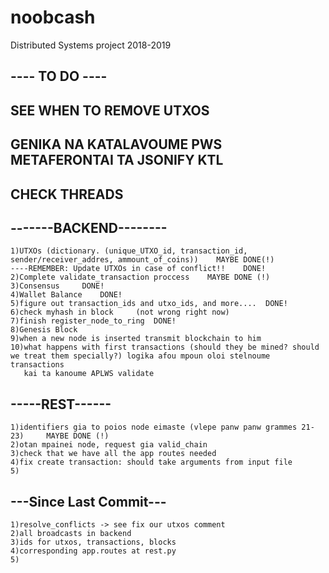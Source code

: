 # noobcash
Distributed Systems project 2018-2019

## ---- TO DO ----
## SEE WHEN TO REMOVE UTXOS
## GENIKA NA KATALAVOUME PWS METAFERONTAI TA JSONIFY KTL
## CHECK THREADS
## -------BACKEND--------
	1)UTXOs (dictionary. (unique_UTXO_id, transaction_id, sender/receiver_addres, ammount_of_coins))	MAYBE DONE(!)
	----REMEMBER: Update UTXOs in case of conflict!!	DONE!
	2)Complete validate_transaction proccess	MAYBE DONE (!)
	3)Consensus		DONE!
	4)Wallet Balance	DONE!
	5)figure out transaction_ids and utxo_ids, and more....  DONE!
	6)check myhash in block 	(not wrong right now)
	7)finish register_node_to_ring	DONE!
	8)Genesis Block
	9)when a new node is inserted transmit blockchain to him
	10)what happens with first transactions (should they be mined? should we treat them specially?) logika afou mpoun oloi stelnoume transactions
	   kai ta kanoume APLWS validate

## -----REST------
	1)identifiers gia to poios node eimaste (vlepe panw panw grammes 21-23) 	MAYBE DONE (!)
	2)otan mpainei node, request gia valid_chain
	3)check that we have all the app routes needed
	4)fix create transaction: should take arguments from input file
	5)


## ---Since Last Commit---
	1)resolve_conflicts -> see fix our utxos comment
	2)all broadcasts in backend
	3)ids for utxos, transactions, blocks
	4)corresponding app.routes at rest.py
	5)